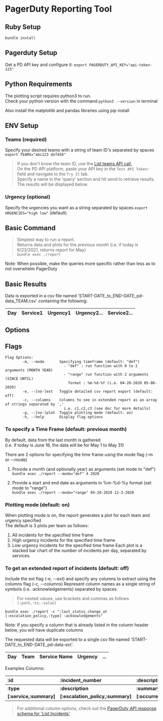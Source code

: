 # PagerDuty Reporting Tool

## Ruby Setup
`bundle install`

## Pagerduty Setup
Get a PD API key and configure it:
`export PAGERDUTY_API_KEY="api-token-123"`

## Python Requirements
The plotting script requires python3 to run. <br/>
Check your python version with the command `python3 --version` in terminal

Also install the matplotlib and pandas libraries using pip install 

## ENV Setup

### Teams (required)
Specify your desired teams with a string of team ID's separated by spaces
`export TEAMS="abc123 def456"`

> If you don't know the team ID, use the [List teams API call,](https://developer.pagerduty.com/api-reference/reference/REST/openapiv3.json/paths/~1teams/get) <br/>
> On the PD API platform, paste your API key in the `Test API Token:` field and navigate to the `Try It` tab. <br/>
> Specify a name in the 'query' section and hit send to retrieve results. The results will be displayed below.

### Urgency (optional)
Specify the urgencies you want as a string separated by spaces
`export URGENCIES="high low"` (default)

## Basic Command
> Simplest way to run a report.<br/>
> Returns data and plots for the previous month (i.e. if today is 6/23/2021, returns report for May)<br/>
`bundle exec ./report`

Note: When possible, make the queries more specific rather than less as to not overwhelm PagerDuty

## Basic Results
Data is exported in a csv file named 'START-DATE_to_END-DATE_pd-data_TEAM.csv' containing the following:

| Day | Service1 | Urgency1 | Urgency2... | Service2... |
| --- | --- | --- | --- | --- |

## Options

## Flags
```
Flag Options:
        -m, --mode       Specifying timeframe (default: "def")
                           - "def" : run function with 0 to 2 arguments (MONTH YEAR)
                           - "range" run function with 2 arguments (SINCE UNTIL)
                             format : %m-%d-%Y (i.e. 04-20-2020 05-08-2020)
        -e, --[no-]ext   Toggle detailed csv report export (default: off)
        -c, --columns    Columns to see in extended report as an array of strings separated by ','
                           i.e. c1,c2,c3 (see doc for more details)
        -p, --[no-]plot  Toggle plotting mode (default: on)
        -h, --help       Display flag options
```

### To specify a Time Frame (default: previous month)
By default, data from the last month is gathered <br/>
(i.e. if today is June 16, the data will be for May 1 to May 31) <br/>

There are 2 options for specifying the time frame using the mode flag (-m or --mode)

1. Provide a month (and optionally year) as arguments (set mode to "def") <br/>
`bundle exec ./report --mode="def" 4 2020`

2. Provide a start and end date as arguments in %m-%d-%y format (set mode to "range") <br/>
`bundle exec ./report --mode="range" 04-20-2020 12-3-2020`

### Plotting mode (default: on)
When plotting mode is on, the report generates a plot for each team and urgency specified <br/>
The default is 3 plots per team as follows:
1. All incidents for the specified time frame
2. High urgency incidents for the specified time frame
3. Low urgency incidents for the specified time frame
Each plot is a stacked bar chart of the number of incidents per day, separated by services.

### To get an extended report of incidents (default: off)
Include the ext flag (-e, --ext) and specify any columns to extract using the columns flag (-c, --columns)
Represent column names as a single string of symbols (i.e. :acknowledgements) separated by spaces. <br/>
> For nested values, use brackets and commas as follows `[:path,:to,:value]` <br/>

`bundle exec ./report -c ":last_status_change_at [:escalation_policy,:type] :acknowledgements"`

Note: If you specify a column that is already listed in the column header below, you will have duplicate columns

The requested data will be exported to a single csv file named 'START-DATE_to_END-DATE_pd-data-ext'.

| Day | Team | Service Name | Urgency | ... |
| --- | --- | --- | --- | --- |

Examples Columns:

| :id | :incident_number | :description | :created_at |
| :-- | :-- | :-- | :-- |
| **:type** | **:description** | **:summary** | **:assignments** |
| **[:service,:summary]** | **[:escalation_policy,:summary]** | **[:occurrence,:category]** | **[:occurrence,:frequency]** |

> For additional column options, check out the [PagerDuty API response schema for 'List Incidents'](https://developer.pagerduty.com/api-reference/reference/REST/openapiv3.json/paths/~1incidents/get)



